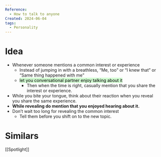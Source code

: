 ```yaml
---
Reference:
  - How to talk to anyone
Created: 2024-06-04
tags:
  - Personality
---
```

# Idea

* Whenever someone mentions a common interest or experience
	* Instead of jumping in with a breathless, “Me, too” or “I knew that” or “Same thing happened with me”
	* <mark style="background: #BBFABBA6;">let you conversational partner enjoy talking about it</mark> 
		* Then when the time is right, casually mention that you share the interest or experience.
* While you bite your tongue, think about their reaction when you reveal you share the same experience.
* **While revealing do mention that you enjoyed hearing about it.**
* Don’t wait too long for revealing the common interest
	* Tell them before you shift on to the new topic.
# Similars

[[Spotlight]]
